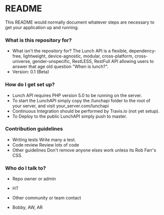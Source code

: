 # README #

This README would normally document whatever steps are necessary to get your application up and running.

### What is this repository for? ###

* What isn't the repository for? The Lunch API is a flexible, dependency-free, lightweight, device-agnostic, modular, cross-platform, cross-universe, gender-unspecific, RestLESS, RestFull API allowing users to answer that age old question "When is lunch?".
* Version: 0.1 (Beta)

### How do I get set up? ###

* Lunch API requires PHP version 5.0 to be running on the server.
* To start the LunchAPI simply copy the /lunchapi folder to the root of your server, and visit your_server.com/lunchapi
* Continuous Integration should be performed by Travis.io (not yet setup).
* To Deploy to the public LunchAPI simply push to master.

### Contribution guidelines ###

* Writing tests
Write many a test.
* Code review
Review lots of code
* Other guidelines
Don't remove anyone elses work unless its Rob Farr's CSS.

### Who do I talk to? ###

* Repo owner or admin
- HT
* Other community or team contact
- Bobby, AW, AR